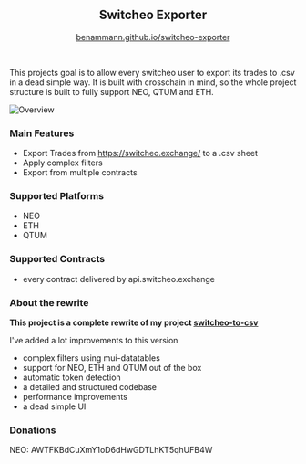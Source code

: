 

<div style="width: 100%" align="center">
 <h2>Switcheo Exporter</h2> <p> <a href="https://benammann.github.io/switcheo-exporter" target="_blank">benammann.github.io/switcheo-exporter</a></p> <br /></div>

This projects goal is to allow every switcheo user to export its trades to .csv in a dead simple way. It is built with crosschain in mind, so the whole project structure is built to fully support NEO, QTUM and ETH.

![Overview
](docs/overview.png)


### Main Features
* Export Trades from https://switcheo.exchange/ to a .csv sheet
* Apply complex filters
* Export from multiple contracts

### Supported Platforms
* NEO
* ETH
* QTUM

### Supported Contracts
* every contract delivered by api.switcheo.exchange

### About the rewrite

**This project is a complete rewrite of my project [switcheo-to-csv](https://github.com/benammann/switcheo-to-csv)**

I've added a lot improvements to this version

* complex filters using mui-datatables
* support for NEO, ETH and QTUM out of the box
* automatic token detection
* a detailed and structured codebase
* performance improvements
* a dead simple UI

### Donations
NEO: AWTFKBdCuXmY1oD6dHwGDTLhKT5qhUFB4W
